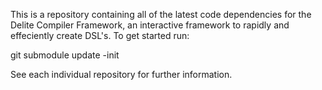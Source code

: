 This is a repository containing all of the latest code dependencies for the Delite Compiler Framework, an interactive framework to rapidly and effeciently create DSL's.  To get started run:

git submodule update -init

See each individual repository for further information.
